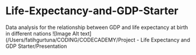 # Life-Expectancy-and-GDP-Starter
Data analysis for the relationship between GDP and life expectancy at birth in different nations
![Image Alt text](/Users/fatihgurtuna/CODING/CODECADEMY/Project - Life Expectancy and GDP Starter/Presentation
